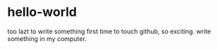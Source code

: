 # hello-world
too lazt to write something
first time to touch github, so exciting.
write something in my computer.
